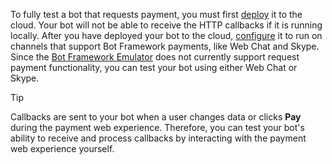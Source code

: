 To fully test a bot that requests payment, you must first [deploy](~/publish-bot-overview.md) it 
to the cloud. Your bot will not be able to receive the HTTP callbacks if it is running locally. 
After you have deployed your bot to the cloud, [configure](~/portal-configure-channels.md) 
it to run on channels that support Bot Framework payments, like Web Chat and Skype. 
Since the [Bot Framework Emulator](~/debug-bots-emulator.md) does not currently support 
request payment functionality, you can test your bot using either Web Chat or Skype. 

> [!TIP]
> Callbacks are sent to your bot when a user changes data or clicks **Pay** during the payment web experience. 
> Therefore, you can test your bot's ability to receive and process callbacks by interacting with the payment web experience yourself.

